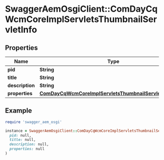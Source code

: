 # SwaggerAemOsgiClient::ComDayCqWcmCoreImplServletsThumbnailServletInfo

## Properties

| Name | Type | Description | Notes |
| ---- | ---- | ----------- | ----- |
| **pid** | **String** |  | [optional] |
| **title** | **String** |  | [optional] |
| **description** | **String** |  | [optional] |
| **properties** | [**ComDayCqWcmCoreImplServletsThumbnailServletProperties**](ComDayCqWcmCoreImplServletsThumbnailServletProperties.md) |  | [optional] |

## Example

```ruby
require 'swagger_aem_osgi'

instance = SwaggerAemOsgiClient::ComDayCqWcmCoreImplServletsThumbnailServletInfo.new(
  pid: null,
  title: null,
  description: null,
  properties: null
)
```

